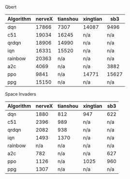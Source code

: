 Qbert

| Algorithm | nerveX   | tianshou | xingtian |   sb3    |
| --------- | -------- | -------- | -------- | -------  |
| dqn       | 17866    | 7307     | 14087    | 9496     |
| c51       | 19034    | 16245    | n/a      | n/a      |
| qrdqn     | 18906    | 14990    | n/a      | n/a      |
| iqn       | 16331    | 15520    | n/a      | n/a      |
| rainbow   | 20363    | n/a      | n/a      | n/a      |
| a2c       | 4069     | n/a      | n/a      | 3882     |
| ppo       | 9841     | n/a      | 14771    | 15627    |
| ppg       | 15150    | n/a      | n/a      | n/a      |

Space Invaders

| Algorithm | nerveX   | tianshou | xingtian |   sb3    |
| --------- | -------- | -------- | -------- | -------  |
| dqn       | 1880     | 812      | 947      | 622      |
| c51       | 2396     | 989      | n/a      | n/a      |
| qrdqn     | 2082     | 938      | n/a      | n/a      |
| iqn       | 1493     | 1370     | n/a      | n/a      |
| rainbow   | n/a      | n/a      | n/a      | n/a      |
| a2c       | 782      | n/a      | n/a      | 627      |
| ppo       | 1126     | n/a      | 1025     | 960      |
| ppg       | 1307     | n/a      | n/a      | n/a      |
